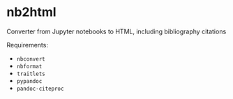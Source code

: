 # nb2html

Converter from Jupyter notebooks to HTML, including bibliography
citations

Requirements:
  * `nbconvert`
  * `nbformat`
  * `traitlets`
  * `pypandoc`
  * `pandoc-citeproc`
  
